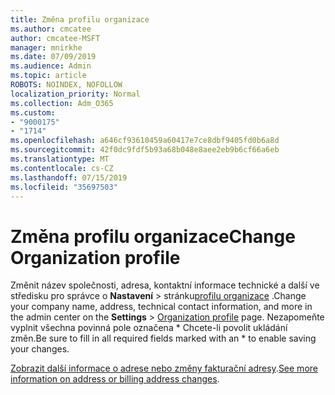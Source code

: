```yaml
---
title: Změna profilu organizace
ms.author: cmcatee
author: cmcatee-MSFT
manager: mnirkhe
ms.date: 07/09/2019
ms.audience: Admin
ms.topic: article
ROBOTS: NOINDEX, NOFOLLOW
localization_priority: Normal
ms.collection: Adm_O365
ms.custom:
- "9000175"
- "1714"
ms.openlocfilehash: a646cf93610459a60417e7ce8dbf9405fd0b6a8d
ms.sourcegitcommit: 42f0dc9fdf5b93a68b048e8aee2eb9b6cf66a6eb
ms.translationtype: MT
ms.contentlocale: cs-CZ
ms.lasthandoff: 07/15/2019
ms.locfileid: "35697503"
---
```

# <a name="change-organization-profile"></a><span data-ttu-id="5377a-102">Změna profilu organizace</span><span class="sxs-lookup"><span data-stu-id="5377a-102">Change Organization profile</span></span>

<span data-ttu-id="5377a-103">Změnit název společnosti, adresa, kontaktní informace technické a další ve středisku pro správce o **Nastavení** > stránku[profilu organizace](https://go.microsoft.com/fwlink/p/?linkid=2067339) .</span><span class="sxs-lookup"><span data-stu-id="5377a-103">Change your company name, address, technical contact information, and more in the admin center on the **Settings** > [Organization profile](https://go.microsoft.com/fwlink/p/?linkid=2067339) page.</span></span>
<span data-ttu-id="5377a-104">Nezapomeňte vyplnit všechna povinná pole označena \* Chcete-li povolit ukládání změn.</span><span class="sxs-lookup"><span data-stu-id="5377a-104">Be sure to fill in all required fields marked with an \* to enable saving your changes.</span></span>

<span data-ttu-id="5377a-105">[Zobrazit další informace o adrese nebo změny fakturační adresy](https://docs.microsoft.com/en-us/office365/admin/manage/change-address-contact-and-more).</span><span class="sxs-lookup"><span data-stu-id="5377a-105">[See more information on address or billing address changes](https://docs.microsoft.com/en-us/office365/admin/manage/change-address-contact-and-more).</span></span>
